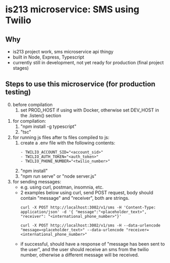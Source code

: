 # is213 microservice: SMS using Twilio

## Why
- is213 project work, sms microservice api thingy
- built in Node, Express, Typescript
- currently still in development, not yet ready for production (final project stages)

## Steps to use this microservice (for production testing)
0. before compilation
    1. set PROD_HOST if using with Docker, otherwise set DEV_HOST in the .listen() section
1. for compilation:
    1. "npm install -g typescript"
    2. "tsc"
2. for running js files after ts files compiled to js:
    1. create a .env file with the following contents:
          ```
        - TWILIO_ACCOUNT_SID="<account_sid>"
        - TWILIO_AUTH_TOKEN="<auth_token>"
        - TWILIO_PHONE_NUMBER="<twilio_number>"
          ```
    2. "npm install"
    3. "npm run serve" or "node server.js"
3. for sending messages:
    - e.g. using curl, postman, insomnia, etc.
    - 2 examples below using curl, send POST request, body should contain "message" and "receiver", both are strings.
        ```
        curl -X POST http://localhost:3002/v1/sms -H 'Content-Type: application/json' -d '{ "message":"<placeholder_text>", "receiver": "<international_phone_number>"}'
        ```
        ```
        curl -X POST http://localhost:3002/v1/sms -H --data-urlencode "message=<placeholder_text>" --data-urlencode "receiver=<international_phone_number>"
        ```
    - if successful, should have a response of "message has been sent to the user", and the user should receive an sms from the twilio number, otherwise a different message will be received.
